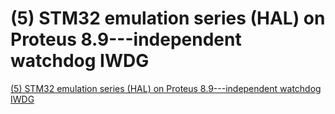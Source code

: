 # (5) STM32 emulation series (HAL) on Proteus 8.9---independent watchdog IWDG
[(5) STM32 emulation series (HAL) on Proteus 8.9---independent watchdog IWDG](https://aiwithcloud.com/2022/09/15/5_stm32_emulation_series_hal_on_proteus_8-9___independent_watchdog_iwdg/)
